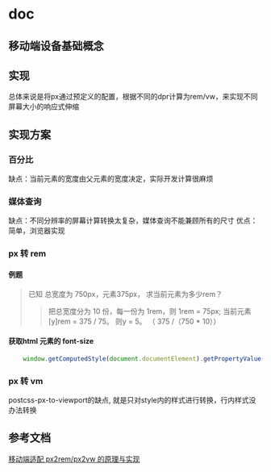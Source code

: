 # doc

## 移动端设备基础概念

## 实现

总体来说是将px通过预定义的配置，根据不同的dpr计算为rem/vw，来实现不同屏幕大小的响应式伸缩

## 实现方案

### 百分比

缺点：当前元素的宽度由父元素的宽度决定，实际开发计算很麻烦

### 媒体查询

缺点：不同分辨率的屏幕计算转换太复杂，媒体查询不能兼顾所有的尺寸
优点：简单，浏览器实现

### px 转 rem

#### 例题
>
> 已知 总宽度为 750px，元素375px， 求当前元素为多少rem？
>> 把总宽度分为 10 份，每一份为 1rem，则 1rem = 75px;
>> 当前元素 [y]rem = 375 / 75。 则y = 5。 （ 375 /（750 * 10））

#### 获取html 元素的 font-size

``` javascript
    window.getComputedStyle(document.documentElement).getPropertyValue('font-size')
```

### px 转 vm

postcss-px-to-viewport的缺点, 就是只对style内的样式进行转换，行内样式没办法转换

## 参考文档

[移动端适配 px2rem/px2vw 的原理与实现](https://segmentfault.com/a/1190000015619303)
